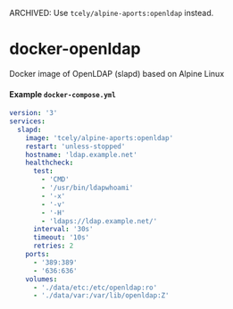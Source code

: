 ARCHIVED: Use `tcely/alpine-aports:openldap` instead.

# docker-openldap
Docker image of OpenLDAP (slapd) based on Alpine Linux


#### Example `docker-compose.yml`
```yaml
version: '3'
services:
  slapd:
    image: 'tcely/alpine-aports:openldap'
    restart: 'unless-stopped'
    hostname: 'ldap.example.net'
    healthcheck:
      test:
        - 'CMD'
        - '/usr/bin/ldapwhoami'
        - '-x'
        - '-v'
        - '-H'
        - 'ldaps://ldap.example.net/'
      interval: '30s'
      timeout: '10s'
      retries: 2
    ports:
      - '389:389'
      - '636:636'
    volumes:
      - './data/etc:/etc/openldap:ro'
      - './data/var:/var/lib/openldap:Z'
```
